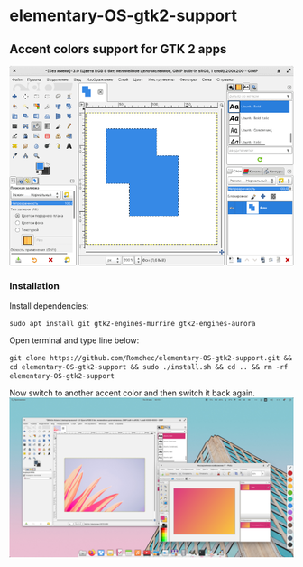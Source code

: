 # elementary-OS-gtk2-support
## Accent colors support for GTK 2 apps
![showcase](https://raw.githubusercontent.com/Romchec/elementary-OS-gtk2-support/main/images/GIF.gif)

### Installation

Install dependencies:
```
sudo apt install git gtk2-engines-murrine gtk2-engines-aurora 
```

Open terminal and type line below:
```
git clone https://github.com/Romchec/elementary-OS-gtk2-support.git && cd elementary-OS-gtk2-support && sudo ./install.sh && cd .. && rm -rf elementary-OS-gtk2-support
```
Now switch to another accent color and then switch it back again.
![showcase](https://raw.githubusercontent.com/Romchec/elementary-OS-gtk2-support/main/images/Screenshot.png)
